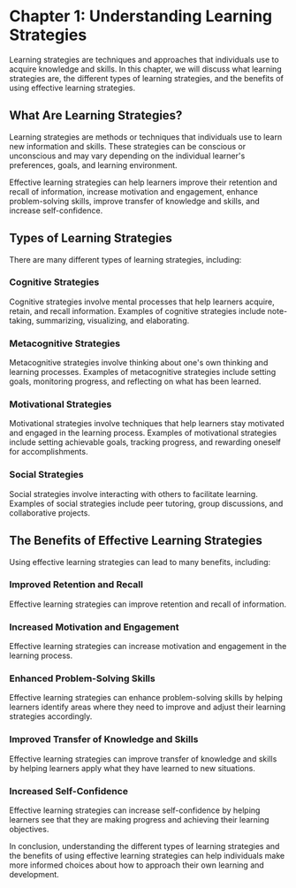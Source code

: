 Chapter 1: Understanding Learning Strategies
============================================

Learning strategies are techniques and approaches that individuals use to acquire knowledge and skills. In this chapter, we will discuss what learning strategies are, the different types of learning strategies, and the benefits of using effective learning strategies.

What Are Learning Strategies?
-----------------------------

Learning strategies are methods or techniques that individuals use to learn new information and skills. These strategies can be conscious or unconscious and may vary depending on the individual learner's preferences, goals, and learning environment.

Effective learning strategies can help learners improve their retention and recall of information, increase motivation and engagement, enhance problem-solving skills, improve transfer of knowledge and skills, and increase self-confidence.

Types of Learning Strategies
----------------------------

There are many different types of learning strategies, including:

### Cognitive Strategies

Cognitive strategies involve mental processes that help learners acquire, retain, and recall information. Examples of cognitive strategies include note-taking, summarizing, visualizing, and elaborating.

### Metacognitive Strategies

Metacognitive strategies involve thinking about one's own thinking and learning processes. Examples of metacognitive strategies include setting goals, monitoring progress, and reflecting on what has been learned.

### Motivational Strategies

Motivational strategies involve techniques that help learners stay motivated and engaged in the learning process. Examples of motivational strategies include setting achievable goals, tracking progress, and rewarding oneself for accomplishments.

### Social Strategies

Social strategies involve interacting with others to facilitate learning. Examples of social strategies include peer tutoring, group discussions, and collaborative projects.

The Benefits of Effective Learning Strategies
---------------------------------------------

Using effective learning strategies can lead to many benefits, including:

### Improved Retention and Recall

Effective learning strategies can improve retention and recall of information.

### Increased Motivation and Engagement

Effective learning strategies can increase motivation and engagement in the learning process.

### Enhanced Problem-Solving Skills

Effective learning strategies can enhance problem-solving skills by helping learners identify areas where they need to improve and adjust their learning strategies accordingly.

### Improved Transfer of Knowledge and Skills

Effective learning strategies can improve transfer of knowledge and skills by helping learners apply what they have learned to new situations.

### Increased Self-Confidence

Effective learning strategies can increase self-confidence by helping learners see that they are making progress and achieving their learning objectives.

In conclusion, understanding the different types of learning strategies and the benefits of using effective learning strategies can help individuals make more informed choices about how to approach their own learning and development.
